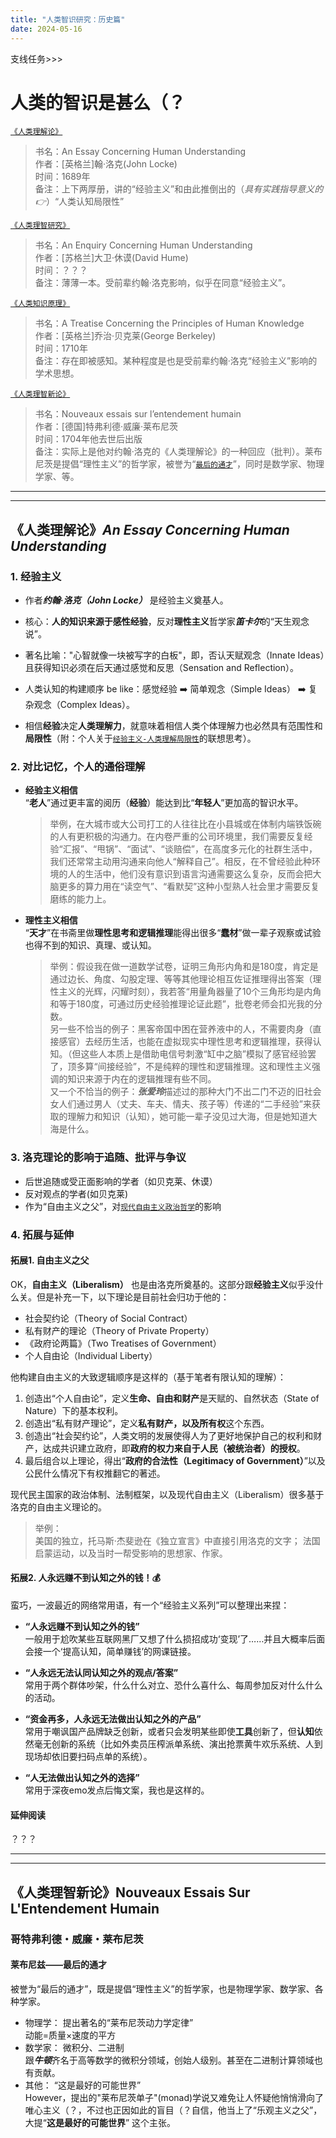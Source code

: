 ```yaml
---
title: "人类智识研究：历史篇"
date: 2024-05-16
---
```

支线任务>>>
# 人类的智识是甚么（？  

[`《人类理解论》`](#人类理解论an-essay-concerning-human-understanding)
> 书名：An Essay Concerning Human Understanding  
> 作者：[英格兰]翰·洛克(John Locke)  
> 时间：1689年   
> 备注：上下两厚册，讲的“经验主义”和由此推倒出的（*具有实践指导意义的👉*）“人类认知局限性”

[`《人类理智研究》`]()
> 书名：An Enquiry Concerning Human Understanding  
> 作者：[苏格兰]大卫·休谟(David Hume)  
> 时间：？？？   
> 备注：薄薄一本。受前辈约翰·洛克影响，似乎在同意“经验主义”。  

[`《人类知识原理》`]()
> 书名：A Treatise Concerning the Principles of Human Knowledge  
> 作者：[英格兰]乔治·贝克莱(George Berkeley)  
> 时间：1710年  
> 备注：存在即被感知。某种程度是也是受前辈约翰·洛克“经验主义”影响的学术思想。   

[`《人类理智新论》`](#人类理解论an-essay-concerning-human-understanding)  
> 书名：Nouveaux essais sur l’entendement humain  
> 作者：[德国]特弗利德·威廉·莱布尼茨  
> 时间：1704年他去世后出版  
> 备注：实际上是他对约翰·洛克的《人类理解论》的一种回应（批判）。莱布尼茨是提倡“理性主义”的哲学家，被誉为“[`最后的通才`](#莱布尼兹——最后的通才)”，同时是数学家、物理学家、等。  


---
---


## 《人类理解论》*An Essay Concerning Human Understanding*


### 1. 经验主义

- 作者***约翰·洛克（John Locke）*** 是经验主义奠基人。  

- 核心：**人的知识来源于感性经验**，反对**理性主义**哲学家***笛卡尔***的“天生观念说”。  

- 著名比喻："心智就像一块被写字的白板"，即，否认天赋观念（Innate Ideas）且获得知识必须在后天通过感觉和反思（Sensation and Reflection）。  

- 人类认知的构建顺序 be like：感觉经验 ➡️ 简单观念（Simple Ideas） ➡️ 复杂观念（Complex Ideas）。  

- 相信**经验**决定**人类理解力**，就意味着相信人类个体理解力也必然具有范围性和**局限性**（附：个人关于[`经验主义-人类理解局限性`](#拓展2-人永远赚不到认知之外的钱)的联想思考）。    


### 2. 对比记忆，个人的通俗理解
- **经验主义相信**  
“**老人**”通过更丰富的阅历（**经验**）能达到比“**年轻人**”更加高的智识水平。  
  > 举例，在大城市或大公司打工的人往往比在小县城或在体制内端铁饭碗的人有更积极的沟通力。在内卷严重的公司环境里，我们需要反复经验“汇报”、“甩锅”、“面试”、“谈赔偿”，在高度多元化的社群生活中，我们还常常主动用沟通来向他人“解释自己”。相反，在不曾经验此种环境的人的生活中，他们没有意识到语言沟通需要这么复杂，反而会把大脑更多的算力用在“读空气”、“看默契”这种小型熟人社会里才需要反复磨练的能力上。
- **理性主义相信**  
“**天才**”在书斋里做**理性思考和逻辑推理**能得出很多“**蠢材**”做一辈子观察或试验也得不到的知识、真理、或认知。
  > 举例：假设我在做一道数学试卷，证明三角形内角和是180度，肯定是通过边长、角度、勾股定理、等等其他理论相互佐证推理得出答案（理性主义的光辉，闪耀时刻），我若答“用量角器量了10个三角形均是内角和等于180度，可通过历史经验推理论证此题”，批卷老师会扣光我的分数。  
  > 另一些不恰当的例子：黑客帝国中困在营养液中的人，不需要肉身（直接感官）去经历生活，也能在虚拟现实中理性思考和逻辑推理，获得认知。（但这些人本质上是借助电信号刺激“缸中之脑”模拟了感官经验罢了，顶多算“间接经验”，不是纯粹的理性和逻辑推理。这和理性主义强调的知识来源于内在的逻辑推理有些不同。  
  > 又一个不恰当的例子：***张爱玲***描述过的那种大门不出二门不迈的旧社会女人们通过男人（丈夫、车夫、情夫、孩子等）传递的“二手经验”来获取的理解力和知识（认知），她可能一辈子没见过大海，但是她知道大海是什么。
  

### 3. 洛克理论的影响于追随、批评与争议  
- 后世追随或受正面影响的学者（如贝克莱、休谟）
- 反对观点的学者(如贝克莱)
- 作为“自由主义之父”，对[`现代自由主义政治哲学`](#拓展1-自由主义之父)的影响  

### 4. 拓展与延伸  
#### 拓展1. 自由主义之父
OK，**自由主义（Liberalism）** 也是由洛克所奠基的。这部分跟**经验主义**似乎没什么关。但是补充一下，以下理论是目前社会归功于他的：  
- 社会契约论（Theory of Social Contract）  
- 私有财产的理论（Theory of Private Property）  
- 《政府论两篇》（Two Treatises of Government）  
- 个人自由论（Individual Liberty）  

他构建自由主义的大致逻辑顺序是这样的（基于笔者有限认知的理解）：  
1. 创造出“个人自由论”，定义**生命、自由和财产**是天赋的、自然状态（State of Nature）下的基本权利。
1. 创造出“私有财产理论”，定义**私有财产，以及所有权**这个东西。  
1. 创造出“社会契约论”，人类文明的发展使得人为了更好地保护自己的权利和财产，达成共识建立政府，即**政府的权力来自于人民（被统治者）的授权**。  
1. 最后组合以上理论，得出“**政府的合法性（Legitimacy of Government）**”以及公民什么情况下有权推翻它的著述。

现代民主国家的政治体制、法制框架，以及现代自由主义（Liberalism）很多基于洛克的自由主义理论的。  
  > 举例：  
  > 美国的独立，托马斯·杰斐逊在《独立宣言》中直接引用洛克的文字；
  > 法国启蒙运动，以及当时一帮受影响的思想家、作家。

#### 拓展2. 人永远赚不到认知之外的钱！💰 

蛮巧，一波最近的网络常用语，有一个“经验主义系列”可以整理出来捏： 

- **“人永远赚不到认知之外的钱”**    
一般用于尬吹某些互联网黑厂又想了什么损招成功‘变现’了……并且大概率后面会接一个‘提高认知，简单赚钱’的网课链接。  

- **“人永远无法认同认知之外的观点/答案”**  
常用于两个群体吵架，什么什么对立、恐什么喜什么、每周参加反对什么什么的活动。  

- **“资金再多，人永远无法做出认知之外的产品”**  
常用于嘲讽国产品牌缺乏创新，或者只会发明某些即使**工具**创新了，但**认知**依然毫无创新的系统（比如外卖员压榨派单系统、演出抢票黄牛欢乐系统、人到现场却依旧要扫码点单的系统）。  
- **“人无法做出认知之外的选择”**  
常用于深夜emo发点后悔文案，我也是这样的。

#### 延伸阅读
？？？   

---
---

## 《人类理智新论》Nouveaux Essais Sur L'Entendement Humain

### 哥特弗利德・威廉・莱布尼茨
#### 莱布尼兹——最后的通才
被誉为“最后的通才”，既是提倡“理性主义”的哲学家，也是物理学家、数学家、各种学家。  
- 物理学： 提出著名的“莱布尼茨动力学定律”  
动能=质量×速度的平方  
- 数学家： 微积分、二进制  
跟***牛顿***齐名于高等数学的微积分领域，创始人级别。甚至在二进制计算领域也有贡献。  
-  其他：  “这是最好的可能世界”  
However，提出的"莱布尼茨单子"(monad)学说又难免让人怀疑他悄悄滑向了唯心主义（？，不过也正因如此的盲目（？自信，他当上了“乐观主义之父”，大提“**这是最好的可能世界**” 这个主张。
